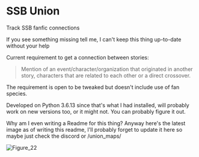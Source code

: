 # SSB Union
Track SSB fanfic connections  

If you see something missing tell me, I can't keep this thing up-to-date without your help

Current requirement to get a connection between stories:  
> Mention of an event/character/organization that originated in another story, characters that are related to each other or a direct crossover.  

The requirement is open to be tweaked but doesn't include use of fan species.  

Developed on Python 3.6.13 since that's what I had installed, will probably work on new versions too, or it might not. You can probably figure it out.  

Why am I even writing a Readme for this thing? Anyway here's the latest image as of writing this readme, I'll probably forget to update it here so maybe just check the discord or /union_maps/  

![Figure_22](https://user-images.githubusercontent.com/116743259/198082633-a00337f4-8b6e-40ab-b01f-543e6bf2455a.png)

